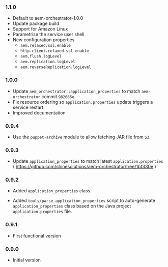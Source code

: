 ### 1.1.0
* Default to aem-orchestrator-1.0.0
* Update package build
* Support for Amazon Linux
* Parametrise the service user shell
* New configuration properties
    * `aem.relaxed.ssl.enable`
    * `http.client.relaxed.ssl.enable`
    * `aem.flush.logLevel`
    * `aem.replication.logLevel`
    * `aem.reverseReplication.logLevel`

### 1.0.0
* Update `aem_orchestrator::application_properties` to match `aem-orchestrator` commit `982665e`.
* Fix resource ordering so `application.properties` update triggers a service restart.
* Improved documentation

### 0.9.4
* Use the `puppet-archive` module to allow fetching JAR file from `S3`.

### 0.9.3
* Update `application_properties` to match latest `application.properties`
  ( https://github.com/shinesolutions/aem-orchestrator/tree/1bf330e )

### 0.9.2
* Added `application_properties` class.

* Added `tools/parse_application_properties` script to auto-generate
  `application_properties` class based on the Java project
  `application.properties` file.

### 0.9.1
* First functional version

### 0.9.0
* Initial version
